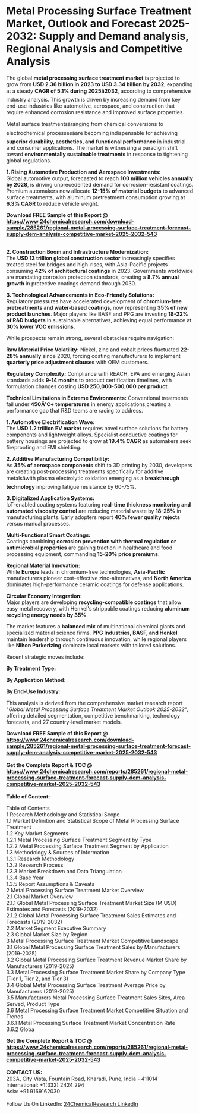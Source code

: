 <h1>Metal Processing Surface Treatment Market, Outlook and Forecast 2025-2032: Supply and Demand analysis, Regional Analysis and Competitive Analysis</h1><p>The global <strong>metal processing surface treatment market</strong> is projected to grow from <strong>USD 2.36 billion in 2023 to USD 3.34 billion by 2032</strong>, expanding at a steady <strong>CAGR of 5.1% during 2025â2032</strong>, according to comprehensive industry analysis. This growth is driven by increasing demand from key end-use industries like automotive, aerospace, and construction that require enhanced corrosion resistance and improved surface properties.</p><p>Metal surface treatmentsâranging from chemical conversions to electrochemical processesâare becoming indispensable for achieving <strong>superior durability, aesthetics, and functional performance</strong> in industrial and consumer applications. The market is witnessing a paradigm shift toward <strong>environmentally sustainable treatments</strong> in response to tightening global regulations.</p><p><strong>1. Rising Automotive Production and Aerospace Investments:</strong><br>
Global automotive output, forecasted to reach <strong>100 million vehicles annually by 2028</strong>, is driving unprecedented demand for corrosion-resistant coatings. Premium automakers now allocate <strong>12-15% of material budgets</strong> to advanced surface treatments, with aluminum pretreatment consumption growing at <strong>6.3% CAGR</strong> to reduce vehicle weight.</p><div><b>Download FREE Sample of this Report @ 
            <a href="https://www.24chemicalresearch.com/download-sample/285261/regional-metal-processing-surface-treatment-forecast-supply-dem-analysis-competitive-market-2025-2032-543">
            https://www.24chemicalresearch.com/download-sample/285261/regional-metal-processing-surface-treatment-forecast-supply-dem-analysis-competitive-market-2025-2032-543</a></b></div><br><p><strong>2. Construction Boom and Infrastructure Modernization:</strong><br>
The <strong>USD 13 trillion global construction sector</strong> increasingly specifies treated steel for bridges and high-rises, with Asia-Pacific projects consuming <strong>42% of architectural coatings</strong> in 2023. Governments worldwide are mandating corrosion protection standards, creating a <strong>8.7% annual growth</strong> in protective coatings demand through 2030.</p><p><strong>3. Technological Advancements in Eco-Friendly Solutions:</strong><br>
Regulatory pressures have accelerated development of <strong>chromium-free pretreatments and water-based coatings</strong>, now representing <strong>35% of new product launches</strong>. Major players like BASF and PPG are investing <strong>18-22% of R&amp;D budgets</strong> in sustainable alternatives, achieving equal performance at <strong>30% lower VOC emissions</strong>.</p><p>While prospects remain strong, several obstacles require navigation:</p><p><strong>Raw Material Price Volatility:</strong> Nickel, zinc and cobalt prices fluctuated <strong>22-28% annually</strong> since 2020, forcing coating manufacturers to implement <strong>quarterly price adjustment clauses</strong> with OEM customers.</p><p><strong>Regulatory Complexity:</strong> Compliance with REACH, EPA and emerging Asian standards adds <strong>9-14 months</strong> to product certification timelines, with formulation changes costing <strong>USD 250,000-500,000 per product</strong>.</p><p><strong>Technical Limitations in Extreme Environments:</strong> Conventional treatments fail under <strong>450Â°C+ temperatures</strong> in energy applications,creating a performance gap that R&amp;D teams are racing to address.</p><p><strong>1. Automotive Electrification Wave:</strong><br>
The <strong>USD 1.2 trillion EV market</strong> requires novel surface solutions for battery components and lightweight alloys. Specialist conductive coatings for battery housings are projected to grow at <strong>19.4% CAGR</strong> as automakers seek fireproofing and EMI shielding.</p><p><strong>2. Additive Manufacturing Compatibility:</strong><br>
As <strong>35% of aerospace components</strong> shift to 3D printing by 2030, developers are creating post-processing treatments specifically for additive metalsâwith plasma electrolytic oxidation emerging as a <strong>breakthrough technology</strong> improving fatigue resistance by 60-75%.</p><p><strong>3. Digitalized Application Systems:</strong><br>
IoT-enabled coating systems featuring <strong>real-time thickness monitoring and automated viscosity control</strong> are reducing material waste by <strong>18-25%</strong> in manufacturing plants. Early adopters report <strong>40% fewer quality rejects</strong> versus manual processes.</p><p><strong>Multi-Functional Smart Coatings:</strong><br>
	Coatings combining <strong>corrosion prevention with thermal regulation or antimicrobial properties</strong> are gaining traction in healthcare and food processing equipment, commanding <strong>15-20% price premiums</strong>.</p><p><strong>Regional Material Innovation:</strong><br>
	While <strong>Europe</strong> leads in chromium-free technologies, <strong>Asia-Pacific</strong> manufacturers pioneer cost-effective zinc-alternatives, and <strong>North America</strong> dominates high-performance ceramic coatings for defense applications.</p><p><strong>Circular Economy Integration:</strong><br>
	Major players are developing <strong>recycling-compatible coatings</strong> that allow easy metal recovery, with Henkel's strippable coatings reducing <strong>aluminum recycling energy needs by 35%</strong>.</p><p>The market features a <strong>balanced mix</strong> of multinational chemical giants and specialized material science firms. <strong>PPG Industries, BASF, and Henkel</strong> maintain leadership through continuous innovation, while regional players like <strong>Nihon Parkerizing</strong> dominate local markets with tailored solutions.</p><p>Recent strategic moves include:</p><p><strong>By Treatment Type:</strong></p><p><strong>By Application Method:</strong></p><p><strong>By End-Use Industry:</strong></p><p>This analysis is derived from the comprehensive market research report "<em>Global Metal Processing Surface Treatment Market Outlook 2025-2032</em>", offering detailed segmentation, competitive benchmarking, technology forecasts, and 27 country-level market models.</p><div><b>Download FREE Sample of this Report @ 
            <a href="https://www.24chemicalresearch.com/download-sample/285261/regional-metal-processing-surface-treatment-forecast-supply-dem-analysis-competitive-market-2025-2032-543">
            https://www.24chemicalresearch.com/download-sample/285261/regional-metal-processing-surface-treatment-forecast-supply-dem-analysis-competitive-market-2025-2032-543</a></b></div><br><div><b>Get the Complete Report & TOC @ 
            <a href="https://www.24chemicalresearch.com/reports/285261/regional-metal-processing-surface-treatment-forecast-supply-dem-analysis-competitive-market-2025-2032-543">
            https://www.24chemicalresearch.com/reports/285261/regional-metal-processing-surface-treatment-forecast-supply-dem-analysis-competitive-market-2025-2032-543</a></b></div><br>
            <b>Table of Content:</b><p>Table of Contents<br />
1 Research Methodology and Statistical Scope<br />
1.1 Market Definition and Statistical Scope of Metal Processing Surface Treatment<br />
1.2 Key Market Segments<br />
1.2.1 Metal Processing Surface Treatment Segment by Type<br />
1.2.2 Metal Processing Surface Treatment Segment by Application<br />
1.3 Methodology & Sources of Information<br />
1.3.1 Research Methodology<br />
1.3.2 Research Process<br />
1.3.3 Market Breakdown and Data Triangulation<br />
1.3.4 Base Year<br />
1.3.5 Report Assumptions & Caveats<br />
2 Metal Processing Surface Treatment Market Overview<br />
2.1 Global Market Overview<br />
2.1.1 Global Metal Processing Surface Treatment Market Size (M USD) Estimates and Forecasts (2019-2032)<br />
2.1.2 Global Metal Processing Surface Treatment Sales Estimates and Forecasts (2019-2032)<br />
2.2 Market Segment Executive Summary<br />
2.3 Global Market Size by Region<br />
3 Metal Processing Surface Treatment Market Competitive Landscape<br />
3.1 Global Metal Processing Surface Treatment Sales by Manufacturers (2019-2025)<br />
3.2 Global Metal Processing Surface Treatment Revenue Market Share by Manufacturers (2019-2025)<br />
3.3 Metal Processing Surface Treatment Market Share by Company Type (Tier 1, Tier 2, and Tier 3)<br />
3.4 Global Metal Processing Surface Treatment Average Price by Manufacturers (2019-2025)<br />
3.5 Manufacturers Metal Processing Surface Treatment Sales Sites, Area Served, Product Type<br />
3.6 Metal Processing Surface Treatment Market Competitive Situation and Trends<br />
3.6.1 Metal Processing Surface Treatment Market Concentration Rate<br />
3.6.2 Globa</p><div><b>Get the Complete Report & TOC @ 
            <a href="https://www.24chemicalresearch.com/reports/285261/regional-metal-processing-surface-treatment-forecast-supply-dem-analysis-competitive-market-2025-2032-543">
            https://www.24chemicalresearch.com/reports/285261/regional-metal-processing-surface-treatment-forecast-supply-dem-analysis-competitive-market-2025-2032-543</a></b></div><br><b>CONTACT US:</b><br>
            203A, City Vista, Fountain Road, Kharadi, Pune, India - 411014<br>
            International: +1(332) 2424 294<br>
            Asia: +91 9169162030 <br><br>
            Follow Us On LinkedIn: <a href="https://www.linkedin.com/company/24chemicalresearch/">24ChemicalResearch LinkedIn</a>